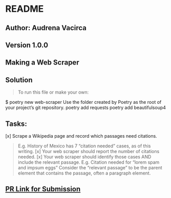 # README

## Author: Audrena Vacirca

## Version 1.0.0

## Making a Web Scraper


## Solution

> To run this file or make your own:

$ poetry new web-scraper
Use the folder created by Poetry as the root of your project’s git repository.
poetry add requests
poetry add beautifulsoup4

## Tasks:

[x]  Scrape a Wikipedia page and record which passages need citations.
> E.g. History of Mexico has 7 “citation needed” cases, as of this writing.
[x] Your web scraper should report the number of citations needed.
[x] Your web scraper should identify those cases AND include the relevant passage.
> E.g. Citation needed for “lorem spam and impsum eggs”
> Consider the “relevant passage” to be the parent element that contains the passage, often a paragraph element.

## [PR Link for Submission]()

